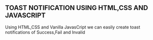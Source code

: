 ## TOAST NOTIFICATION USING HTML,CSS AND JAVASCRIPT
Using HTML,CSS and Vanilla JavasCript we can easily create toast notifications of Success,Fail and Invalid